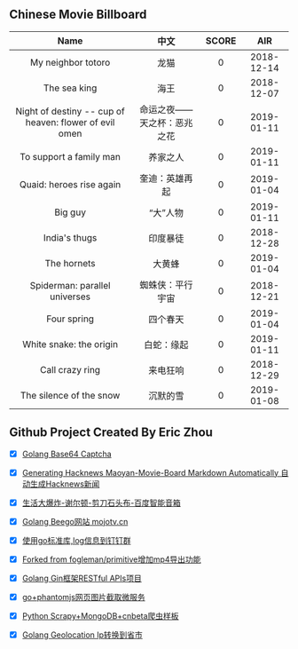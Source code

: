 ## Chinese Movie Billboard
|   Name          | 中文           | SCORE   |  AIR|
|:-------------:|:-------------:| :-----:|:-----:|
|My neighbor totoro | 龙猫 |0| 2018-12-14|
|The sea king | 海王 |0| 2018-12-07|
|Night of destiny -- cup of heaven: flower of evil omen | 命运之夜——天之杯：恶兆之花 |0| 2019-01-11|
|To support a family man | 养家之人 |0| 2019-01-11|
|Quaid: heroes rise again | 奎迪：英雄再起 |0| 2019-01-04|
|Big guy | “大”人物 |0| 2019-01-11|
|India&#39;s thugs | 印度暴徒 |0| 2018-12-28|
|The hornets | 大黄蜂 |0| 2019-01-04|
|Spiderman: parallel universes | 蜘蛛侠：平行宇宙 |0| 2018-12-21|
|Four spring | 四个春天 |0| 2019-01-04|
|White snake: the origin | 白蛇：缘起 |0| 2019-01-11|
|Call crazy ring | 来电狂响 |0| 2018-12-29|
|The silence of the snow | 沉默的雪 |0| 2019-01-08|


## Github Project Created By Eric Zhou

- [x] [Golang Base64 Captcha](https://github.com/mojocn/base64Captcha)
- [x] [Generating Hacknews Maoyan-Movie-Board Markdown Automatically 自动生成Hacknews新闻](https://github.com/dejavuzhou/md-genie)
- [x] [生活大爆炸-谢尔顿-剪刀石头布-百度智能音箱](https://github.com/mojocn/dueros-bang-game)
- [x] [Golang Beego网站 mojotv.cn](https://github.com/mojocn/www.mojotv.cn)
- [x] [使用go标准库,log信息到钉钉群](https://github.com/mojocn/dooger)
- [x] [Forked from fogleman/primitive增加mp4导出功能](https://github.com/mojocn/primitive)
- [x] [Golang Gin框架RESTful APIs项目](https://github.com/JJJJJJJerk/ezier-golang-web-api-framework)
- [x] [go+phantomjs网页图片截取微服务](https://github.com/mojocn/screen_shot)
- [x] [Python Scrapy+MongoDB+cnbeta爬虫样板](https://github.com/mojocn/scrapy_mongodb_boilerplate_cnbeta)
- [x] [Golang Geolocation Ip转换到省市](https://github.com/mojocn/ip2location)





